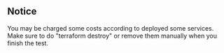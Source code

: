 ## Notice
You may be charged some costs according to deployed some services.  
Make sure to do "terraform destroy" or remove them manually when you finish the test.
